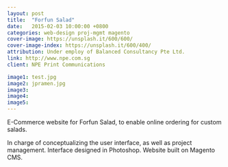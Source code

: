```yaml
---
layout: post
title:  "Forfun Salad"
date:   2015-02-03 10:00:00 +0800
categories: web-design proj-mgmt magento
cover-image: https://unsplash.it/600/600/
cover-image-index: https://unsplash.it/600/400/
attribution: Under employ of Balanced Consultancy Pte Ltd.
link: http://www.npe.com.sg
client: NPE Print Communications

image1: test.jpg
image2: jpramen.jpg
image3:
image4:
image5:
---
```


E-Commerce website for Forfun Salad, to enable online ordering for custom salads.

In charge of conceptualizing the user interface, as well as project management. Interface designed in Photoshop. Website built on Magento CMS.